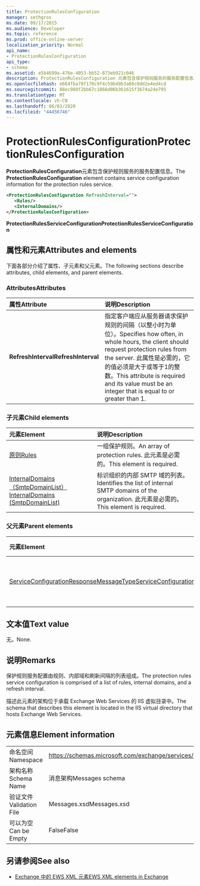 ```yaml
---
title: ProtectionRulesConfiguration
manager: sethgros
ms.date: 09/17/2015
ms.audience: Developer
ms.topic: reference
ms.prod: office-online-server
localization_priority: Normal
api_name:
- ProtectionRulesConfiguration
api_type:
- schema
ms.assetid: e5b4699a-476e-4053-bb52-873eb921c046
description: ProtectionRulesConfiguration 元素包含保护规则服务的服务配置信息。
ms.openlocfilehash: e664fba78f170c9f4c59b49b3a08c0dd2e4ed4cd
ms.sourcegitcommit: 88ec988f2bb67c1866d06b361615f3674a24e795
ms.translationtype: MT
ms.contentlocale: zh-CN
ms.lasthandoff: 06/03/2020
ms.locfileid: "44456746"
---
```

# <a name="protectionrulesconfiguration"></a><span data-ttu-id="f1f1c-103">ProtectionRulesConfiguration</span><span class="sxs-lookup"><span data-stu-id="f1f1c-103">ProtectionRulesConfiguration</span></span>

<span data-ttu-id="f1f1c-104">**ProtectionRulesConfiguration**元素包含保护规则服务的服务配置信息。</span><span class="sxs-lookup"><span data-stu-id="f1f1c-104">The **ProtectionRulesConfiguration** element contains service configuration information for the protection rules service.</span></span> 
  
```XML
<ProtectionRulesConfiguration RefreshInterval="">
   <Rules/>
   <InternalDomains/>
</ProtectionRulesConfiguration>
```

 <span data-ttu-id="f1f1c-105">**ProtectionRulesServiceConfiguration**</span><span class="sxs-lookup"><span data-stu-id="f1f1c-105">**ProtectionRulesServiceConfiguration**</span></span>
## <a name="attributes-and-elements"></a><span data-ttu-id="f1f1c-106">属性和元素</span><span class="sxs-lookup"><span data-stu-id="f1f1c-106">Attributes and elements</span></span>

<span data-ttu-id="f1f1c-107">下面各部分介绍了属性、子元素和父元素。</span><span class="sxs-lookup"><span data-stu-id="f1f1c-107">The following sections describe attributes, child elements, and parent elements.</span></span>
  
### <a name="attributes"></a><span data-ttu-id="f1f1c-108">Attributes</span><span class="sxs-lookup"><span data-stu-id="f1f1c-108">Attributes</span></span>

|<span data-ttu-id="f1f1c-109">**属性**</span><span class="sxs-lookup"><span data-stu-id="f1f1c-109">**Attribute**</span></span>|<span data-ttu-id="f1f1c-110">**说明**</span><span class="sxs-lookup"><span data-stu-id="f1f1c-110">**Description**</span></span>|
|:-----|:-----|
|<span data-ttu-id="f1f1c-111">**RefreshInterval**</span><span class="sxs-lookup"><span data-stu-id="f1f1c-111">**RefreshInterval**</span></span> <br/> |<span data-ttu-id="f1f1c-112">指定客户端应从服务器请求保护规则的间隔（以整小时为单位）。</span><span class="sxs-lookup"><span data-stu-id="f1f1c-112">Specifies how often, in whole hours, the client should request protection rules from the server.</span></span> <span data-ttu-id="f1f1c-113">此属性是必需的，它的值必须是大于或等于1的整数。</span><span class="sxs-lookup"><span data-stu-id="f1f1c-113">This attribute is required and its value must be an integer that is equal to or greater than 1.</span></span>  <br/> |
   
### <a name="child-elements"></a><span data-ttu-id="f1f1c-114">子元素</span><span class="sxs-lookup"><span data-stu-id="f1f1c-114">Child elements</span></span>

|<span data-ttu-id="f1f1c-115">**元素**</span><span class="sxs-lookup"><span data-stu-id="f1f1c-115">**Element**</span></span>|<span data-ttu-id="f1f1c-116">**说明**</span><span class="sxs-lookup"><span data-stu-id="f1f1c-116">**Description**</span></span>|
|:-----|:-----|
|[<span data-ttu-id="f1f1c-117">原则</span><span class="sxs-lookup"><span data-stu-id="f1f1c-117">Rules </span></span>](rules-ex15websvcsotherref.md) <br/> |<span data-ttu-id="f1f1c-118">一组保护规则。</span><span class="sxs-lookup"><span data-stu-id="f1f1c-118">An array of protection rules.</span></span> <span data-ttu-id="f1f1c-119">此元素是必需的。</span><span class="sxs-lookup"><span data-stu-id="f1f1c-119">This element is required.</span></span>  <br/> |
|[<span data-ttu-id="f1f1c-120">InternalDomains （SmtpDomainList）</span><span class="sxs-lookup"><span data-stu-id="f1f1c-120">InternalDomains (SmtpDomainList)</span></span>](internaldomains-smtpdomainlist.md) <br/> |<span data-ttu-id="f1f1c-121">标识组织的内部 SMTP 域的列表。</span><span class="sxs-lookup"><span data-stu-id="f1f1c-121">Identifies the list of internal SMTP domains of the organization.</span></span> <span data-ttu-id="f1f1c-122">此元素是必需的。</span><span class="sxs-lookup"><span data-stu-id="f1f1c-122">This element is required.</span></span>  <br/> |
   
### <a name="parent-elements"></a><span data-ttu-id="f1f1c-123">父元素</span><span class="sxs-lookup"><span data-stu-id="f1f1c-123">Parent elements</span></span>

|<span data-ttu-id="f1f1c-124">**元素**</span><span class="sxs-lookup"><span data-stu-id="f1f1c-124">**Element**</span></span>|<span data-ttu-id="f1f1c-125">**说明**</span><span class="sxs-lookup"><span data-stu-id="f1f1c-125">**Description**</span></span>|
|:-----|:-----|
|[<span data-ttu-id="f1f1c-126">ServiceConfigurationResponseMessageType</span><span class="sxs-lookup"><span data-stu-id="f1f1c-126">ServiceConfigurationResponseMessageType</span></span>](serviceconfigurationresponsemessagetype.md) <br/> |<span data-ttu-id="f1f1c-127">包含服务配置设置。</span><span class="sxs-lookup"><span data-stu-id="f1f1c-127">Contains service configuration settings.</span></span>  <br/> |
   
## <a name="text-value"></a><span data-ttu-id="f1f1c-128">文本值</span><span class="sxs-lookup"><span data-stu-id="f1f1c-128">Text value</span></span>

<span data-ttu-id="f1f1c-129">无。</span><span class="sxs-lookup"><span data-stu-id="f1f1c-129">None.</span></span>
  
## <a name="remarks"></a><span data-ttu-id="f1f1c-130">说明</span><span class="sxs-lookup"><span data-stu-id="f1f1c-130">Remarks</span></span>

<span data-ttu-id="f1f1c-131">保护规则服务配置由规则、内部域和刷新间隔的列表组成。</span><span class="sxs-lookup"><span data-stu-id="f1f1c-131">The protection rules service configuration is comprised of a list of rules, internal domains, and a refresh interval.</span></span>
  
<span data-ttu-id="f1f1c-132">描述此元素的架构位于承载 Exchange Web Services 的 IIS 虚拟目录中。</span><span class="sxs-lookup"><span data-stu-id="f1f1c-132">The schema that describes this element is located in the IIS virtual directory that hosts Exchange Web Services.</span></span>
  
## <a name="element-information"></a><span data-ttu-id="f1f1c-133">元素信息</span><span class="sxs-lookup"><span data-stu-id="f1f1c-133">Element information</span></span>

|||
|:-----|:-----|
|<span data-ttu-id="f1f1c-134">命名空间</span><span class="sxs-lookup"><span data-stu-id="f1f1c-134">Namespace</span></span>  <br/> |https://schemas.microsoft.com/exchange/services/2006/messages  <br/> |
|<span data-ttu-id="f1f1c-135">架构名称</span><span class="sxs-lookup"><span data-stu-id="f1f1c-135">Schema Name</span></span>  <br/> |<span data-ttu-id="f1f1c-136">消息架构</span><span class="sxs-lookup"><span data-stu-id="f1f1c-136">Messages schema</span></span>  <br/> |
|<span data-ttu-id="f1f1c-137">验证文件</span><span class="sxs-lookup"><span data-stu-id="f1f1c-137">Validation File</span></span>  <br/> |<span data-ttu-id="f1f1c-138">Messages.xsd</span><span class="sxs-lookup"><span data-stu-id="f1f1c-138">Messages.xsd</span></span>  <br/> |
|<span data-ttu-id="f1f1c-139">可以为空</span><span class="sxs-lookup"><span data-stu-id="f1f1c-139">Can be Empty</span></span>  <br/> |<span data-ttu-id="f1f1c-140">False</span><span class="sxs-lookup"><span data-stu-id="f1f1c-140">False</span></span>  <br/> |
   
## <a name="see-also"></a><span data-ttu-id="f1f1c-141">另请参阅</span><span class="sxs-lookup"><span data-stu-id="f1f1c-141">See also</span></span>



- [<span data-ttu-id="f1f1c-142">Exchange 中的 EWS XML 元素</span><span class="sxs-lookup"><span data-stu-id="f1f1c-142">EWS XML elements in Exchange</span></span>](ews-xml-elements-in-exchange.md)

